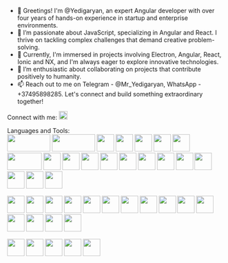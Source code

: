 - 👋 Greetings! I'm @Yedigaryan, an expert Angular developer with over four years of hands-on experience in startup and enterprise environments.
- 👀 I’m passionate about JavaScript, specializing in Angular and React. I thrive on tackling complex challenges that demand creative problem-solving.
- 🌱 Currently, I'm immersed in projects involving Electron, Angular, React, Ionic and NX, and I'm always eager to explore innovative technologies.
- 💞️ I’m enthusiastic about collaborating on projects that contribute positively to humanity.
- 📫 Reach out to me on Telegram - @Mr_Yedigaryan, WhatsApp - +37495898285. Let's connect and build something extraordinary together!


Connect with me:
<a href="https://www.linkedin.com/in/davit-yedigaryan-web3-solidity-angular-javascript-developer/"><img src="https://content.linkedin.com/content/dam/me/brand/en-us/brand-home/logos/In-Blue-Logo.png.original.png" width="20" height="20"/></a>


Languages and Tools: <br/>
<a href="https://angular.io/"><img src="https://angular.io/assets/images/logos/angular/logo-nav@2x.png" width="100" height="40"/></a>
<a href="https://rxjs.dev/"><img src="https://rxjs.dev/assets/images/logos/logo.png" width="100" height="40"/></a>
<a href="https://nestjs.com/"><img src="https://nestjs.com/logo-small.ede75a6b.svg" width="40" height="40"/></a>
<a href="https://ngrx.io/"><img src="https://ngrx.io/assets/images/badge.svg" width="40" height="40"/></a>
<a href="https://www.electronjs.org/"><img src="https://www.electronjs.org/assets/img/logo.svg" width="40" height="40"/></a>
<a href="https://nextjs.org/"><img src="https://d2nir1j4sou8ez.cloudfront.net/wp-content/uploads/2021/12/nextjs-boilerplate-logo.png" width="40" height="40"/></a>
<a href="https://firebase.google.com/"><img src="https://www.gstatic.com/devrel-devsite/prod/vf713985d8e62ba7506345995097e4b76a060f9dc558a369e9b889efae740fb5f/firebase/images/lockup.svg" width="40" height="40"/></a>
<a href="https://angularjs.org/"><img src="https://angularjs.org/img/angularjs-for-header-only.svg" width="80" height="40"/></a>
<a href="https://expressjs.com/"><img src="https://upload.wikimedia.org/wikipedia/commons/thumb/d/d9/Node.js_logo.svg/2560px-Node.js_logo.svg.png" width="40" height="40"/></a>
<a href="https://sass-lang.com/"><img src="https://sass-lang.com/assets/img/logos/logo.svg" width="40" height="40"/></a>
<a href="https://redux.js.org/"><img src="https://redux.js.org/img/redux.svg" width="40" height="40"/></a>
<a href="https://getbootstrap.com/"><img src="https://getbootstrap.com/docs/5.3/assets/brand/bootstrap-logo-shadow.png" width="40" height="40"/></a>
<a href="https://www.figma.com/"><img src="https://encrypted-tbn0.gstatic.com/images?q=tbn:ANd9GcRCHweVdJnbAlrZpfDf9iE1Th9VjUCqIjUpAG_ww7oMF6C8TsbT5S66nauebQ&s" width="40" height="40"/></a>
<a href="https://lesscss.org/"><img src="https://lesscss.org/public/img/less_logo.png" width="40" height="40"/></a>
<a href="https://jestjs.io/"><img src="https://miro.medium.com/v2/resize:fit:400/0*oNXnMpSxsxaKKMed.png" width="40" height="40"/></a>
<a href="https://mochajs.org/"><img src="https://upload.wikimedia.org/wikipedia/commons/thumb/9/90/Mocha_%28JavaScript_framework%29_%28logo%29.svg/2048px-Mocha_%28JavaScript_framework%29_%28logo%29.svg.png" width="40" height="40"/></a>
<a href="https://git-scm.com/"><img src="https://w7.pngwing.com/pngs/192/492/png-transparent-git-bash-hd-logo-thumbnail.png" width="40" height="40"/></a>
<a href="https://zeplin.io/"><img src="https://cdn.sanity.io/images/wd3e2pma/production/7b336dc26fd85ae98b414761d58238d225876a88-60x48.svg" width="40" height="40"/></a>
<a href="https://www.adobe.com/products/photoshop.html"><img src="https://upload.wikimedia.org/wikipedia/commons/thumb/a/af/Adobe_Photoshop_CC_icon.svg/2101px-Adobe_Photoshop_CC_icon.svg.png" width="40" height="40"/></a>
<a href="https://helpx.adobe.com/xd/get-started.html"><img src="https://upload.wikimedia.org/wikipedia/commons/thumb/c/c2/Adobe_XD_CC_icon.svg/1200px-Adobe_XD_CC_icon.svg.png" width="40" height="40"/></a>

<a href="https://aws.amazon.com/"><img src="https://w7.pngwing.com/pngs/862/624/png-transparent-aws-vector-brand-logos-icon.png" width="40" height="40"/></a>
<a href="https://cplusplus.com/"><img src="https://w7.pngwing.com/pngs/46/626/png-transparent-c-logo-the-c-programming-language-computer-icons-computer-programming-source-code-programming-miscellaneous-template-blue.png" width="40" height="40"/></a>
<a href="https://www.docker.com/"><img src="https://w7.pngwing.com/pngs/991/165/png-transparent-docker-hd-logo-thumbnail.png" width="40" height="40"/></a>
<a href="https://ionicframework.com/"><img src="https://w1.pngwing.com/pngs/647/600/png-transparent-javascript-logo-ionic-apache-cordova-software-framework-web-application-html5-angularjs-mobile-development-framework.png" width="40" height="40"/></a>
<a href="https://lenguajehtml.com/html/"><img src="https://w7.pngwing.com/pngs/201/90/png-transparent-logo-html-html5.png" width="40" height="40"/></a>
<a href="https://lenguajecss.com/css"><img src="https://cdn.pixabay.com/photo/2017/08/05/11/16/logo-2582747_1280.png" width="40" height="40"/></a>
<a href="https://m3.material.io/"><img src="https://w7.pngwing.com/pngs/761/513/png-transparent-material-ui-logo.png" width="40" height="40"/></a>
<a href="https://tailwindcss.com/"><img src="https://w7.pngwing.com/pngs/771/978/png-transparent-tailwind-css-css-framework-customizable-low-level-tailwind-logo-3d-icon.png" width="40" height="40"/></a>
<a href="https://www.java.com/en/"><img src="https://encrypted-tbn0.gstatic.com/images?q=tbn:ANd9GcRquh91BgtG0LKb2yWd3Ufnqq_BOQbc8iiFYw8i0NN1HA&s" width="40" height="40"/></a>
<a href="https://www.javascript.com/"><img src="https://upload.wikimedia.org/wikipedia/commons/thumb/6/6a/JavaScript-logo.png/768px-JavaScript-logo.png" width="40" height="40"/></a>
<a href="https://www.typescriptlang.org/"><img src="https://upload.wikimedia.org/wikipedia/commons/thumb/4/4c/Typescript_logo_2020.svg/2048px-Typescript_logo_2020.svg.png" width="40" height="40"/></a>
<a href="https://react.dev/"><img src="https://w7.pngwing.com/pngs/403/269/png-transparent-react-react-native-logos-brands-in-colors-icon-thumbnail.png" width="40" height="40"/></a>
<a href="https://graphql.org/"><img src="https://w7.pngwing.com/pngs/47/318/png-transparent-graphql-playground-macos-bigsur-icon-thumbnail.png" width="40" height="40"/></a>
<a href="https://www.mongodb.com/"><img src="https://w7.pngwing.com/pngs/956/695/png-transparent-mongodb-original-wordmark-logo-icon-thumbnail.png" width="40" height="40"/></a>
<a href="https://www.mysql.com/"><img src="https://p1.hiclipart.com/preview/64/828/885/mysql-logo-organization-database-database-management-system-theory-implementation-line-circle-png-clipart.jpg" width="40" height="40"/></a>

<a href="https://www.postman.com/"><img src="https://images.squarespace-cdn.com/content/v1/57c649658419c2380d1947be/1534825375055-OA4431YN1BZ93RTAEIZF/postman-tile.png?format=1500w" width="40" height="40"/></a>
<a href="https://ubuntu.com/"><img src="https://encrypted-tbn0.gstatic.com/images?q=tbn:ANd9GcQ0RojcudKdBRNQ5eWodCX6fa1XBFLxE6TPIA&usqp=CAU" width="40" height="40"/></a>
<a href="https://archlinux.org/"><img src="https://p7.hiclipart.com/preview/414/79/759/logo-arch-linux-computer-icons-manjaro-linux-desktop-wallpaper-linux.jpg" width="40" height="40"/></a>
<a href="https://linuxmint.com/"><img src="https://banner2.cleanpng.com/20180613/bli/kisspng-linux-mint-installation-arch-linux-cinnamon-mint-5b211d2d4d3535.6633555515288968133163.jpg" width="40" height="40"/></a>
<a href="https://www.apple.com/macos/sonoma/"><img src="https://w7.pngwing.com/pngs/236/939/png-transparent-apple-macos-apple-love-text-computer.png" width="40" height="40"/></a>

  
